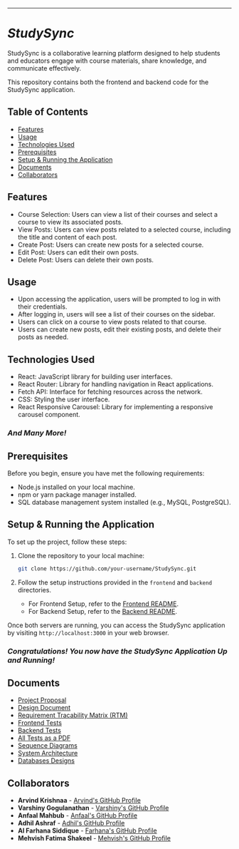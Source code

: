 

---

# *StudySync*

StudySync is a collaborative learning platform designed to help students and educators engage with course materials, share knowledge, and communicate effectively.

This repository contains both the frontend and backend code for the StudySync application.

## Table of Contents

- [Features](#features)
- [Usage](#usage)
- [Technologies Used](#technologies-used)
- [Prerequisites](#prerequisites)
- [Setup & Running the Application](#setup--running-the-application)
- [Documents](#documents)
- [Collaborators](#collaborators)

## Features

- Course Selection: Users can view a list of their courses and select a course to view its associated posts.
- View Posts: Users can view posts related to a selected course, including the title and content of each post.
- Create Post: Users can create new posts for a selected course.
- Edit Post: Users can edit their own posts.
- Delete Post: Users can delete their own posts.

## Usage

- Upon accessing the application, users will be prompted to log in with their credentials.
- After logging in, users will see a list of their courses on the sidebar.
- Users can click on a course to view posts related to that course.
- Users can create new posts, edit their existing posts, and delete their posts as needed.

## Technologies Used

- React: JavaScript library for building user interfaces.
- React Router: Library for handling navigation in React applications.
- Fetch API: Interface for fetching resources across the network.
- CSS: Styling the user interface.
- React Responsive Carousel: Library for implementing a responsive carousel component.
### *And Many More!*

## Prerequisites

Before you begin, ensure you have met the following requirements:

- Node.js installed on your local machine.
- npm or yarn package manager installed.
- SQL database management system installed (e.g., MySQL, PostgreSQL).

## Setup & Running the Application

To set up the project, follow these steps:

1. Clone the repository to your local machine:

   ```bash
   git clone https://github.com/your-username/StudySync.git
   ```

2. Follow the setup instructions provided in the `frontend` and `backend` directories.

   - For Frontend Setup, refer to the [Frontend README](Frontend/my-login-app/README.md).
   - For Backend Setup, refer to the [Backend README](Backend/README.md).

Once both servers are running, you can access the StudySync application by visiting `http://localhost:3000` in your web browser.

### *Congratulations! You now have the StudySync Application Up and Running!*

## Documents
- [Project Proposal](Documents/Project-Proposal.pdf)
- [Design Document](Documents/Design-Document-M27.pdf)
- [Requirement Tracability Matrix (RTM)](Documents/RTM.xlsx)
- [Frontend Tests](Documents/Frontend-Tests.xlsx)
- [Backend Tests](Documents/Backend-Tests.xlsx)
- [All Tests as a PDF](Documents/Tests&Results.pdf)
- [Sequence Diagrams](Documents/StudySyncSD.pdf)
- [System Architecture](Documents/401-final-architecture.pdf)
- [Databases Designs](Documents/Final-DB-Structure.pdf)

   
## Collaborators

- **Arvind Krishnaa** - [Arvind's GitHub Profile](https://github.com/arvi-krishna)
- **Varshiny Gogulanathan** - [Varshiny's GitHub Profile](https://github.com/Varshinygogul)
- **Anfaal Mahbub** - [Anfaal's GitHub Profile](https://github.com/anfaalmahbub) 
- **Adhil Ashraf** - [Adhil's GitHub Profile](https://github.com/AdhilAshraf12)
- **Al Farhana Siddique** - [Farhana's GitHub Profile](https://github.com/alfarhana25)
- **Mehvish Fatima Shakeel** - [Mehvish's GitHub Profile](https://github.com/mehvishshakeel)
